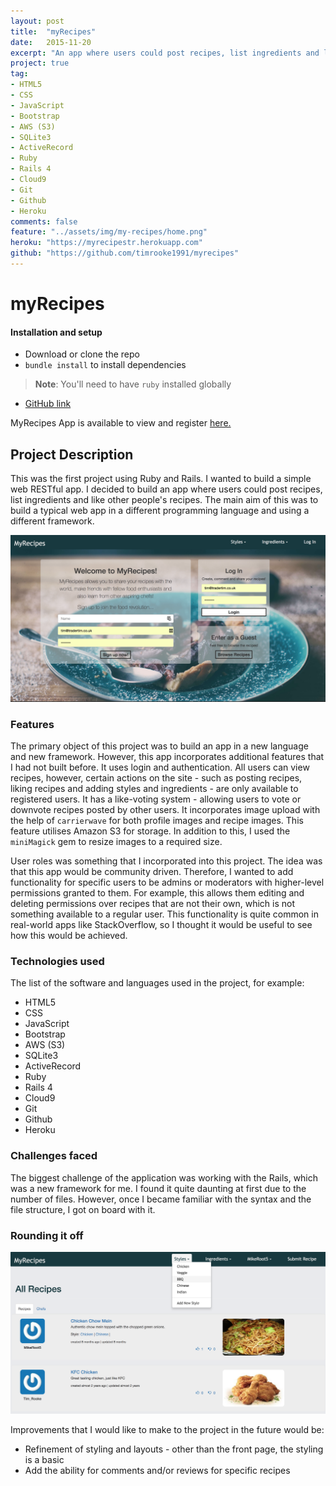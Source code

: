 ```yaml
---
layout: post
title:  "myRecipes"
date:   2015-11-20
excerpt: "An app where users could post recipes, list ingredients and like other people's recipes"
project: true
tag:
- HTML5
- CSS
- JavaScript
- Bootstrap
- AWS (S3)
- SQLite3
- ActiveRecord
- Ruby
- Rails 4
- Cloud9
- Git
- Github
- Heroku
comments: false
feature: "../assets/img/my-recipes/home.png"
heroku: "https://myrecipestr.herokuapp.com"
github: "https://github.com/timrooke1991/myrecipes"
---
```


# myRecipes

#### Installation and setup

- Download or clone the repo
- `bundle install` to install dependencies

> **Note**: You'll need to have `ruby` installed globally

- [GitHub link](https://github.com/timrooke1991/myrecipes)

MyRecipes App is available to view and register [here.](https://myrecipestr.herokuapp.com)

## Project Description

This was the first project using Ruby and Rails. I wanted to build a simple web RESTful app. I decided to build an app where users could post recipes, list ingredients and like other people's recipes. The main aim of this was to build a typical web app in a different programming language and using a different framework.  

![Landing Page](../assets/img/my-recipes/home.png)   

### [](https://github.com/timrooke1991/myrecipes#features)Features

The primary object of this project was to build an app in a new language and new framework. However, this app incorporates additional features that I had not built before. It uses login and authentication. All users can view recipes, however, certain actions on the site - such as posting recipes, liking recipes and adding styles and ingredients - are only available to registered users. It has a like-voting system - allowing users to vote or downvote recipes posted by other users. It incorporates image upload with the help of `carrierwave` for both profile images and recipe images. This feature utilises Amazon S3 for storage. In addition to this, I used the `miniMagick` gem to resize images to a required size.

User roles was something that I incorporated into this project. The idea was that this app would be community driven. Therefore, I wanted to add functionality for specific users to be admins or moderators with higher-level permissions granted to them. For example, this allows them editing and deleting permissions over recipes that are not their own, which is not something available to a regular user. This functionality is quite common in real-world apps like StackOverflow, so I thought it would be useful to see how this would be achieved.

### [](https://github.com/timrooke1991/myrecipes#technologies-used)Technologies used

The list of the software and languages used in the project, for example:

- HTML5
- CSS
- JavaScript
- Bootstrap
- AWS (S3)
- SQLite3
- ActiveRecord
- Ruby
- Rails 4
- Cloud9
- Git
- Github
- Heroku

### [](https://github.com/timrooke1991/myrecipes#challenges-faced)Challenges faced

The biggest challenge of the application was working with the Rails, which was a new framework for me. I found it quite daunting at first due to the number of files. However, once I became familiar with the syntax and the file structure, I got on board with it.

### [](https://github.com/timrooke1991/myrecipes#rounding-it-off)Rounding it off

![Landing Page](../assets/img/my-recipes/index.png)   

Improvements that I would like to make to the project in the future would be:

- Refinement of styling and layouts - other than the front page, the styling is a basic
- Add the ability for comments and/or reviews for specific recipes
